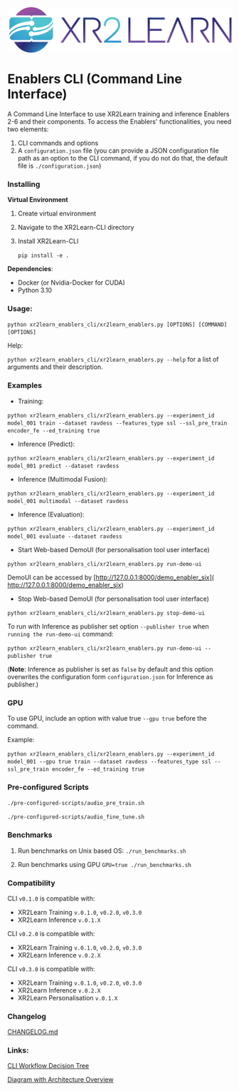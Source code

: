 ![XR2Learn](https://raw.githubusercontent.com/XR2Learn/.github/5c0fada6136915b389c1cd2151a0dd2cfc4a5aac/images/XR2Learn%20logo.png)

# Enablers CLI (Command Line Interface)

A Command Line Interface to use XR2Learn training and inference Enablers 2-6 and their components.
To access the Enablers' functionalities, you need two elements:

1. CLI commands and options
2. A `configuration.json` file (you can provide a JSON configuration file path as an option to the CLI command, if you
   do
   not do that, the default file is `./configuration.json`)

### Installing

**Virtual Environment**

1. Create virtual environment
2. Navigate to the XR2Learn-CLI directory
3. Install XR2Learn-CLI

   `pip install -e .`

**Dependencies**:

- Docker (or Nvidia-Docker for CUDA)
- Python 3.10

### Usage:

`python xr2learn_enablers_cli/xr2learn_enablers.py [OPTIONS] [COMMAND] [OPTIONS]`

Help:

`python xr2learn_enablers_cli/xr2learn_enablers.py --help` for a list of arguments and their description.

### Examples

- Training:

`python xr2learn_enablers_cli/xr2learn_enablers.py --experiment_id model_001 train --dataset ravdess --features_type ssl --ssl_pre_train encoder_fe --ed_training true`

- Inference (Predict):

`python xr2learn_enablers_cli/xr2learn_enablers.py --experiment_id model_001 predict --dataset ravdess`

- Inference (Multimodal Fusion):

`python xr2learn_enablers_cli/xr2learn_enablers.py --experiment_id model_001 multimodal --dataset ravdess`

- Inference (Evaluation):

`python xr2learn_enablers_cli/xr2learn_enablers.py --experiment_id model_001 evaluate --dataset ravdess`

- Start Web-based DemoUI (for personalisation tool user interface)

`python xr2learn_enablers_cli/xr2learn_enablers.py run-demo-ui`

DemoUI can be accessed by  [http://127.0.0.1:8000/demo_enabler_six]( http://127.0.0.1:8000/demo_enabler_six)

- Stop Web-based DemoUI (for personalisation tool user interface)

`python xr2learn_enablers_cli/xr2learn_enablers.py stop-demo-ui`

To run with Inference as publisher set option `--publisher true` when `running the run-demo-ui` command:

`python xr2learn_enablers_cli/xr2learn_enablers.py run-demo-ui --publisher true`

(**Note**: Inference as publisher is set as `false` by default and this option overwrites the configuration
form `configuration.json` for Inference as publisher.)

### GPU

To use GPU, include an option with value true `--gpu true` before the command.

Example:

`python xr2learn_enablers_cli/xr2learn_enablers.py --experiment_id model_001 --gpu true train --dataset ravdess --features_type ssl --ssl_pre_train encoder_fe --ed_training true`

### Pre-configured Scripts

`./pre-configured-scripts/audio_pre_train.sh`

`./pre-configured-scripts/audio_fine_tune.sh`

### Benchmarks

1. Run benchmarks on Unix based OS:
   `./run_benchmarks.sh`

2. Run benchmarks using GPU
   `GPU=true ./run_benchmarks.sh`

### Compatibility

CLI `v0.1.0` is compatible with:

- XR2Learn Training `v.0.1.0`, `v0.2.0`, `v0.3.0`
- XR2Learn Inference `v.0.1.X`

CLI `v0.2.0` is compatible with:

- XR2Learn Training `v.0.1.0`, `v0.2.0`, `v0.3.0`
- XR2Learn Inference `v.0.2.X`

CLI `v0.3.0` is compatible with:

- XR2Learn Training `v.0.1.0`, `v0.2.0`, `v0.3.0`
- XR2Learn Inference `v.0.2.X`
- XR2Learn Personalisation `v.0.1.X`

### Changelog

[CHANGELOG.md]

### Links:

[CLI Workflow Decision Tree](https://drive.google.com/file/d/1a7m6omAY7VN22QZNpegj_fL_hcf_NEzq/view?usp=sharing)

[Diagram with Architecture Overview](https://drive.google.com/file/d/1k3yLi9Y8tasFMJFNxIwKY-nRJzPdKPLw/view?usp=sharing)


[CHANGELOG.md]: CHANGELOG.md